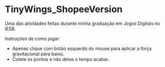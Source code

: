 # TinyWings_ShopeeVersion
Uma das atividades feitas durante minha graduação em Jogos Digitais no IESB.

Instruções de como jogar:
- Apenas clique com botão esquerdo do mouse para aplicar a força gravitacional para baixo.
- Colete os pontos e não deixe o tempo acabar.
